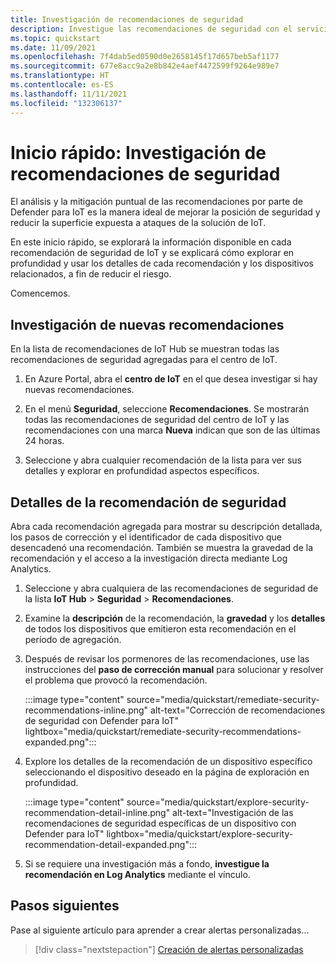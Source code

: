 ```yaml
---
title: Investigación de recomendaciones de seguridad
description: Investigue las recomendaciones de seguridad con el servicio de seguridad Defender para IoT.
ms.topic: quickstart
ms.date: 11/09/2021
ms.openlocfilehash: 7f4dab5ed0590d0e2658145f17d657beb5af1177
ms.sourcegitcommit: 677e8acc9a2e8b842e4aef4472599f9264e989e7
ms.translationtype: HT
ms.contentlocale: es-ES
ms.lasthandoff: 11/11/2021
ms.locfileid: "132306137"
---
```

# <a name="quickstart-investigate-security-recommendations"></a>Inicio rápido: Investigación de recomendaciones de seguridad

El análisis y la mitigación puntual de las recomendaciones por parte de Defender para IoT es la manera ideal de mejorar la posición de seguridad y reducir la superficie expuesta a ataques de la solución de IoT.

En este inicio rápido, se explorará la información disponible en cada recomendación de seguridad de IoT y se explicará cómo explorar en profundidad y usar los detalles de cada recomendación y los dispositivos relacionados, a fin de reducir el riesgo.

Comencemos.

## <a name="investigate-new-recommendations"></a>Investigación de nuevas recomendaciones

En la lista de recomendaciones de IoT Hub se muestran todas las recomendaciones de seguridad agregadas para el centro de IoT.

1. En Azure Portal, abra el **centro de IoT** en el que desea investigar si hay nuevas recomendaciones.

1. En el menú **Seguridad**, seleccione **Recomendaciones**. Se mostrarán todas las recomendaciones de seguridad del centro de IoT y las recomendaciones con una marca **Nueva** indican que son de las últimas 24 horas.

1. Seleccione y abra cualquier recomendación de la lista para ver sus detalles y explorar en profundidad aspectos específicos.

## <a name="security-recommendation-details"></a>Detalles de la recomendación de seguridad

Abra cada recomendación agregada para mostrar su descripción detallada, los pasos de corrección y el identificador de cada dispositivo que desencadenó una recomendación. También se muestra la gravedad de la recomendación y el acceso a la investigación directa mediante Log Analytics.

1. Seleccione y abra cualquiera de las recomendaciones de seguridad de la lista **IoT Hub** > **Seguridad** > **Recomendaciones**.

1. Examine la **descripción** de la recomendación, la **gravedad** y los **detalles** de todos los dispositivos que emitieron esta recomendación en el período de agregación.

1. Después de revisar los pormenores de las recomendaciones, use las instrucciones del **paso de corrección manual** para solucionar y resolver el problema que provocó la recomendación.

    :::image type="content" source="media/quickstart/remediate-security-recommendations-inline.png" alt-text="Corrección de recomendaciones de seguridad con Defender para IoT" lightbox="media/quickstart/remediate-security-recommendations-expanded.png":::

1. Explore los detalles de la recomendación de un dispositivo específico seleccionando el dispositivo deseado en la página de exploración en profundidad.

    :::image type="content" source="media/quickstart/explore-security-recommendation-detail-inline.png" alt-text="Investigación de las recomendaciones de seguridad específicas de un dispositivo con Defender para IoT" lightbox="media/quickstart/explore-security-recommendation-detail-expanded.png":::

1. Si se requiere una investigación más a fondo, **investigue la recomendación en Log Analytics** mediante el vínculo. 

## <a name="next-steps"></a>Pasos siguientes

Pase al siguiente artículo para aprender a crear alertas personalizadas...

> [!div class="nextstepaction"]
> [Creación de alertas personalizadas](quickstart-create-custom-alerts.md)
